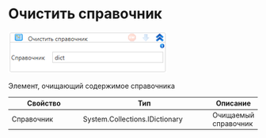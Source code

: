 # Очистить справочник

![](../../../../resources/activities/extra/t1/collections/image-933.png)

Элемент, очищающий содержимое справочника

<table><thead><tr><th width="171.9715536105033">Свойство</th><th width="289.5514688723024">Тип</th><th>Описание</th></tr></thead><tbody><tr><td>Справочник</td><td>System.Collections.IDictionary</td><td>Очищаемый справочник</td></tr></tbody></table>

